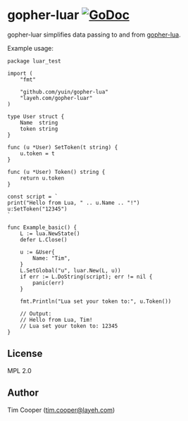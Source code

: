 # gopher-luar [![GoDoc](https://godoc.org/layeh.com/gopher-luar?status.svg)](https://godoc.org/layeh.com/gopher-luar)

gopher-luar simplifies data passing to and from [gopher-lua](https://github.com/yuin/gopher-lua).

Example usage:

    package luar_test
    
    import (
    	"fmt"
    
    	"github.com/yuin/gopher-lua"
    	"layeh.com/gopher-luar"
    )
    
    type User struct {
    	Name  string
    	token string
    }
    
    func (u *User) SetToken(t string) {
    	u.token = t
    }
    
    func (u *User) Token() string {
    	return u.token
    }
    
    const script = `
    print("Hello from Lua, " .. u.Name .. "!")
    u:SetToken("12345")
    `
    
    func Example_basic() {
    	L := lua.NewState()
    	defer L.Close()
    
    	u := &User{
    		Name: "Tim",
    	}
    	L.SetGlobal("u", luar.New(L, u))
    	if err := L.DoString(script); err != nil {
    		panic(err)
    	}
    
    	fmt.Println("Lua set your token to:", u.Token())
    
    	// Output:
    	// Hello from Lua, Tim!
    	// Lua set your token to: 12345
    }

## License

MPL 2.0

## Author

Tim Cooper (<tim.cooper@layeh.com>)
